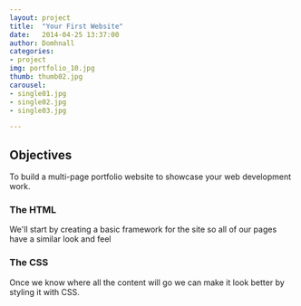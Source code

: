 ```yaml
---
layout: project
title:  "Your First Website"
date:   2014-04-25 13:37:00
author: Domhnall
categories:
- project
img: portfolio_10.jpg
thumb: thumb02.jpg
carousel:
- single01.jpg
- single02.jpg
- single03.jpg

---
```

## Objectives
To build a multi-page portfolio website to showcase your web development work.


### The HTML
We'll start by creating a basic framework for the site so all of our pages have a similar look and feel

### The CSS
Once we know where all the content will go we can make it look better by styling it with CSS.